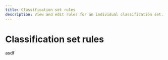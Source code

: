 ```yaml
---
title: Classification set rules
description: View and edit rules for an individual classification set.
---
```

# Classification set rules

asdf